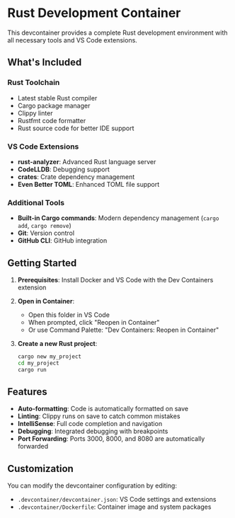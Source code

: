 # Rust Development Container

This devcontainer provides a complete Rust development environment with all necessary tools and VS Code extensions.

## What's Included

### Rust Toolchain
- Latest stable Rust compiler
- Cargo package manager
- Clippy linter
- Rustfmt code formatter
- Rust source code for better IDE support

### VS Code Extensions
- **rust-analyzer**: Advanced Rust language server
- **CodeLLDB**: Debugging support
- **crates**: Crate dependency management
- **Even Better TOML**: Enhanced TOML file support

### Additional Tools
- **Built-in Cargo commands**: Modern dependency management (`cargo add`, `cargo remove`)
- **Git**: Version control
- **GitHub CLI**: GitHub integration

## Getting Started

1. **Prerequisites**: Install Docker and VS Code with the Dev Containers extension
2. **Open in Container**: 
   - Open this folder in VS Code
   - When prompted, click "Reopen in Container"
   - Or use Command Palette: "Dev Containers: Reopen in Container"

3. **Create a new Rust project**:
   ```bash
   cargo new my_project
   cd my_project
   cargo run
   ```

## Features

- **Auto-formatting**: Code is automatically formatted on save
- **Linting**: Clippy runs on save to catch common mistakes
- **IntelliSense**: Full code completion and navigation
- **Debugging**: Integrated debugging with breakpoints
- **Port Forwarding**: Ports 3000, 8000, and 8080 are automatically forwarded

## Customization

You can modify the devcontainer configuration by editing:
- `.devcontainer/devcontainer.json`: VS Code settings and extensions
- `.devcontainer/Dockerfile`: Container image and system packages
